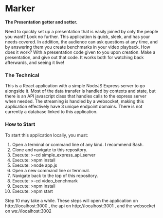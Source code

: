 # Marker
**The Presentation getter and setter.**

Need to quickly set up a presentation that is easily joined by only the people you want?
Look no further. This application is quick, sleek, and has your needs covered.
In addition, the audience can ask questions at any time, and by answering them you create benchmarks in your video playback.
How does it work? With a presentation code given to you upon creation. Make a presentation, and give out that code. It works both for watching back afterwards, and seeing it live!


### The Technical
This is a React application with a simple NodeJS Express server to go alongside it.
Most of the data transfer is handled by contexts and state, but there is an API javascript class that handles calls to the express server when needed.
The streaming is handled by a websocket, making this application effectively have 3 unique endpoint domains.
There is not currently a database linked to this application.

### How to Start
To start this application locally, you must:

1. Open a terminal or command line of any kind. I recommend Bash.
2. Clone and navigate to this repository.
3. Execute: >-cd simple_express_api_server
4. Execute: >npm install
5. Execute: >node app.js
6. Open a new command line or terminal.
7. Navigate back to the top of this repository.
8. Execute: >-cd video_benchmark
9. Execute: >npm install
10. Execute: >npm start

Step 10 may take a while. These steps will open the application on http://localhost:3000 , the api on http://localhost:3001 , and the websocket on ws://localhost:3002